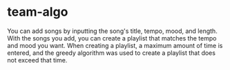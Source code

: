 # team-algo
You can add songs by inputting the song's title, tempo, mood, and length.
With the songs you add, you can create a playlist that matches the tempo and mood you want. 
When creating a playlist, a maximum amount of time is entered, and the greedy algorithm was used to create a playlist that does not exceed that time.
